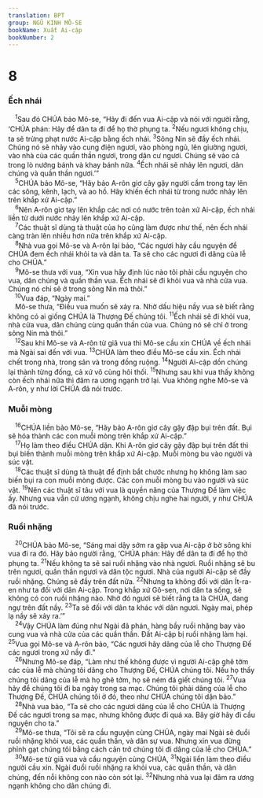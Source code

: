```yaml
---
translation: BPT
group: NGŨ KINH MÔ-SE
bookName: Xuất Ai-cập 
bookNumber: 2
---
```


<div class="title"><h1>8</h1><h3>Ếch nhái</h3></div>
<span class="verse xu_8_1"> <sup>1</sup>Sau đó CHÚA bảo Mô-se, “Hãy đi đến vua Ai-cập và nói với người rằng, ‘CHÚA phán: Hãy để dân ta đi để họ thờ phụng ta.</span>
<span class="verse xu_8_2"><sup>2</sup>Nếu ngươi không chịu, ta sẽ trừng phạt nước Ai-cập bằng ếch nhái.</span>
<span class="verse xu_8_3"><sup>3</sup>Sông Nin sẽ đầy ếch nhái. Chúng nó sẽ nhảy vào cung điện ngươi, vào phòng ngủ, lên giường ngươi, vào nhà của các quần thần ngươi, trong dân cư ngươi. Chúng sẽ vào cả trong lò nướng bánh và khay bánh nữa.</span>
<span class="verse xu_8_4"><sup>4</sup>Ếch nhái sẽ nhảy lên ngươi, dân chúng và quần thần ngươi.’”<br/></span>
<span class="verse xu_8_5"> <sup>5</sup>CHÚA bảo Mô-se, “Hãy bảo A-rôn giơ cây gậy người cầm trong tay lên các sông, kênh, lạch, và ao hồ. Hãy khiến ếch nhái từ trong nước nhảy lên trên khắp xứ Ai-cập.”<br/></span>
<span class="verse xu_8_6"> <sup>6</sup>Nên A-rôn giơ tay lên khắp các nơi có nước trên toàn xứ Ai-cập, ếch nhái liền từ dưới nước nhảy lên khắp xứ Ai-cập.<br/></span>
<span class="verse xu_8_7"> <sup>7</sup>Các thuật sĩ dùng tà thuật của họ cũng làm được như thế, nên ếch nhái càng tràn lên nhiều hơn nữa trên khắp xứ Ai-cập.<br/></span>
<span class="verse xu_8_8"> <sup>8</sup>Nhà vua gọi Mô-se và A-rôn lại bảo, “Các ngươi hãy cầu nguyện để CHÚA đem ếch nhái khỏi ta và dân ta. Ta sẽ cho các ngươi đi dâng của lễ cho CHÚA.”<br/></span>
<span class="verse xu_8_9"> <sup>9</sup>Mô-se thưa với vua, “Xin vua hãy định lúc nào tôi phải cầu nguyện cho vua, dân chúng và quần thần vua. Ếch nhái sẽ đi khỏi vua và nhà cửa vua. Chúng nó chỉ sẽ ở trong sông Nin mà thôi.”<br/></span>
<span class="verse xu_8_10"> <sup>10</sup>Vua đáp, “Ngày mai.”<br/> Mô-se thưa, “Điều vua muốn sẽ xảy ra. Nhờ dấu hiệu nầy vua sẽ biết rằng không có ai giống CHÚA là Thượng Đế chúng tôi.</span>
<span class="verse xu_8_11"><sup>11</sup>Ếch nhái sẽ đi khỏi vua, nhà cửa vua, dân chúng cùng quần thần của vua. Chúng nó sẽ chỉ ở trong sông Nin mà thôi.”<br/></span>
<span class="verse xu_8_12"> <sup>12</sup>Sau khi Mô-se và A-rôn từ giã vua thì Mô-se cầu xin CHÚA về ếch nhái mà Ngài sai đến với vua.</span>
<span class="verse xu_8_13"><sup>13</sup>CHÚA làm theo điều Mô-se cầu xin. Ếch nhái chết trong nhà, trong sân và trong đồng ruộng.</span>
<span class="verse xu_8_14"><sup>14</sup>Người Ai-cập dồn chúng lại thành từng đống, cả xứ vô cùng hôi thối.</span>
<span class="verse xu_8_15"><sup>15</sup>Nhưng sau khi vua thấy không còn ếch nhái nữa thì đâm ra ương ngạnh trở lại. Vua không nghe Mô-se và A-rôn, y như lời CHÚA đã nói trước.<br/></span>
<div class="title"><h3>Muỗi mòng</h3></div>
<span class="verse xu_8_16"> <sup>16</sup>CHÚA liền bảo Mô-se, “Hãy bảo A-rôn giơ cây gậy đập bụi trên đất. Bụi sẽ hóa thành các con muỗi mòng trên khắp xứ Ai-cập.”<br/></span>
<span class="verse xu_8_17"> <sup>17</sup>Họ làm theo điều CHÚA dặn. Khi A-rôn giơ cây gậy đập bụi trên đất thì bụi biến thành muỗi mòng trên khắp xứ Ai-cập. Muỗi mòng bu vào người và súc vật.<br/></span>
<span class="verse xu_8_18"> <sup>18</sup>Các thuật sĩ dùng tà thuật để định bắt chước nhưng họ không làm sao biến bụi ra con muỗi mòng được. Các con muỗi mòng bu vào người và súc vật.</span>
<span class="verse xu_8_19"><sup>19</sup>Nên các thuật sĩ tâu với vua là quyền năng của Thượng Đế làm việc ấy. Nhưng vua vẫn cứ ương ngạnh, không chịu nghe hai người, y như CHÚA đã nói trước.<br/></span>
<div class="title"><h3>Ruồi nhặng</h3></div>
<span class="verse xu_8_20"> <sup>20</sup>CHÚA bảo Mô-se, “Sáng mai dậy sớm ra gặp vua Ai-cập ở bờ sông khi vua đi ra đó. Hãy bảo người rằng, ‘CHÚA phán: Hãy để dân ta đi để họ thờ phụng ta.</span>
<span class="verse xu_8_21"><sup>21</sup>Nếu không ta sẽ sai ruồi nhặng vào nhà ngươi. Ruồi nhặng sẽ bu trên ngươi, quần thần ngươi và dân tộc ngươi. Nhà của người Ai-cập sẽ đầy ruồi nhặng. Chúng sẽ đầy trên đất nữa.</span>
<span class="verse xu_8_22"><sup>22</sup>Nhưng ta không đối với dân Ít-ra-en như ta đối với dân Ai-cập. Trong khắp xứ Gô-sen, nơi dân ta sống, sẽ không có con ruồi nhặng nào. Nhờ đó ngươi sẽ biết rằng ta là CHÚA, đang ngự trên đất nầy.</span>
<span class="verse xu_8_23"><sup>23</sup>Ta sẽ đối với dân ta khác với dân ngươi. Ngày mai, phép lạ nầy sẽ xảy ra.’”<br/></span>
<span class="verse xu_8_24"> <sup>24</sup>Vậy CHÚA làm đúng như Ngài đã phán, hàng bầy ruồi nhặng bay vào cung vua và nhà cửa của các quần thần. Đất Ai-cập bị ruồi nhặng làm hại.</span>
<span class="verse xu_8_25"><sup>25</sup>Vua gọi Mô-se và A-rôn bảo, “Các ngươi hãy dâng của lễ cho Thượng Đế các ngươi trong xứ nầy đi.”<br/></span>
<span class="verse xu_8_26"> <sup>26</sup>Nhưng Mô-se đáp, “Làm như thế không được vì người Ai-cập ghê tởm các của lễ mà chúng tôi dâng cho Thượng Đế, CHÚA chúng tôi. Nếu họ thấy chúng tôi dâng của lễ mà họ ghê tởm, họ sẽ ném đá giết chúng tôi.</span>
<span class="verse xu_8_27"><sup>27</sup>Vua hãy để chúng tôi đi ba ngày trong sa mạc. Chúng tôi phải dâng của lễ cho Thượng Đế, CHÚA chúng tôi ở đó, theo như CHÚA chúng tôi dặn bảo.”<br/></span>
<span class="verse xu_8_28"> <sup>28</sup>Nhà vua bảo, “Ta sẽ cho các ngươi dâng của lễ cho CHÚA là Thượng Đế các ngươi trong sa mạc, nhưng không được đi quá xa. Bây giờ hãy đi cầu nguyện cho ta.”<br/></span>
<span class="verse xu_8_29"> <sup>29</sup>Mô-se thưa, “Tôi sẽ ra cầu nguyện cùng CHÚA, ngày mai Ngài sẽ đuổi ruồi nhặng khỏi vua, các quần thần, và dân sự vua. Nhưng xin vua đừng phỉnh gạt chúng tôi bằng cách cản trở chúng tôi đi dâng của lễ cho CHÚA.”<br/></span>
<span class="verse xu_8_30"> <sup>30</sup>Mô-se từ giã vua và cầu nguyện cùng CHÚA,</span>
<span class="verse xu_8_31"><sup>31</sup>Ngài liền làm theo điều người cầu xin. Ngài đuổi ruồi nhặng ra khỏi vua, các quần thần, và dân chúng, đến nỗi không con nào còn sót lại.</span>
<span class="verse xu_8_32"><sup>32</sup>Nhưng nhà vua lại đâm ra ương ngạnh không cho dân chúng đi.<br/></span>

